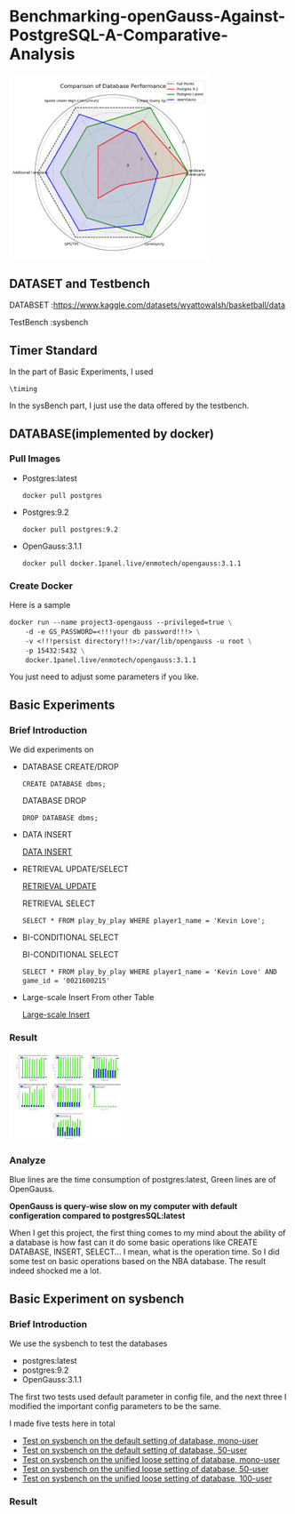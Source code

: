 # Benchmarking-openGauss-Against-PostgreSQL-A-Comparative-Analysis
<img src="./photo/polar_graph.png" alt="polar_graph" style="zoom:45%;" />

## DATASET and Testbench
DATABSET :https://www.kaggle.com/datasets/wyattowalsh/basketball/data

TestBench :sysbench

## Timer Standard

In the part of Basic Experiments, I used 

```postgresql
\timing
```

In the sysBench part, I just use the data offered by the testbench.

## DATABASE(implemented by docker)

### Pull Images

- Postgres:latest

  ```shell
  docker pull postgres
  ```

- Postgres:9.2

  ```shell
  docker pull postgres:9.2
  ```

- OpenGauss:3.1.1

  ```shell
  docker pull docker.1panel.live/enmotech/opengauss:3.1.1
  ```

### Create Docker

Here is a sample 

```dockerfile
docker run --name project3-opengauss --privileged=true \
	-d -e GS_PASSWORD=<!!!your db password!!!> \
	-v <!!!persist directory!!!>:/var/lib/opengauss -u root \
	-p 15432:5432 \
	docker.1panel.live/enmotech/opengauss:3.1.1
```

You just need to adjust some parameters if you like.

## Basic Experiments

### Brief Introduction

We did experiments on 

- DATABASE CREATE/DROP

  ```postgresql
  CREATE DATABASE dbms;
  ```

  DATABASE DROP 

  ```postgresql
  DROP DATABASE dbms;
  ```

- DATA INSERT

  [DATA INSERT](./src/import.sql)

- RETRIEVAL UPDATE/SELECT

  [RETRIEVAL UPDATE](./src/actual_retrieval_update.sql)

  RETRIEVAL SELECT

  ```postgresql
  SELECT * FROM play_by_play WHERE player1_name = 'Kevin Love';
  ```

- BI-CONDITIONAL SELECT

  BI-CONDITIONAL SELECT

  ```postgresql
  SELECT * FROM play_by_play WHERE player1_name = 'Kevin Love' AND game_id = '0021600215'
  ```

- Large-scale Insert From other Table

  [Large-scale Insert](./src/actual_large_scale_insert.sql)

### Result

<img src="./photo/Basic Expreiments.png" alt="Basic Expreiments" style="zoom:33%;" />

### Analyze

Blue lines are the time consumption of postgres:latest, Green lines are of OpenGauss.

**OpenGauss is query-wise slow on my computer with default configeration compared to postgresSQL:latest**

When I get this project, the first thing comes to my mind about the ability of a database is how fast can it
do some basic operations like CREATE DATABASE, INSERT, SELECT... I mean, what is the operation
time.
So I did some test on basic operations based on the NBA database. The result indeed shocked me a
lot.

## Basic Experiment on sysbench

### Brief Introduction

We use the sysbench to test the databases

- postgres:latest
- postgres:9.2
- OpenGauss:3.1.1

The first two tests used default parameter in config file, and the next three I modified the important config parameters to be the same.

I made five tests here in total

- [Test on sysbench on the default setting of database, mono-user](./src/Mono_User_bench.sh)
- [Test on sysbench on the default setting of database, 50-user](./src/50_User_bench.sh)
- [Test on sysbench on the unified loose setting of database, mono-user](./src/Mono_User_bench_unified.sh)
- [Test on sysbench on the unified loose setting of database, 50-user](./src/50_User_bench_unified.sh)
- [Test on sysbench on the unified loose setting of database, 100-user](./src/100_User_bench_unified.sh)

### Result

